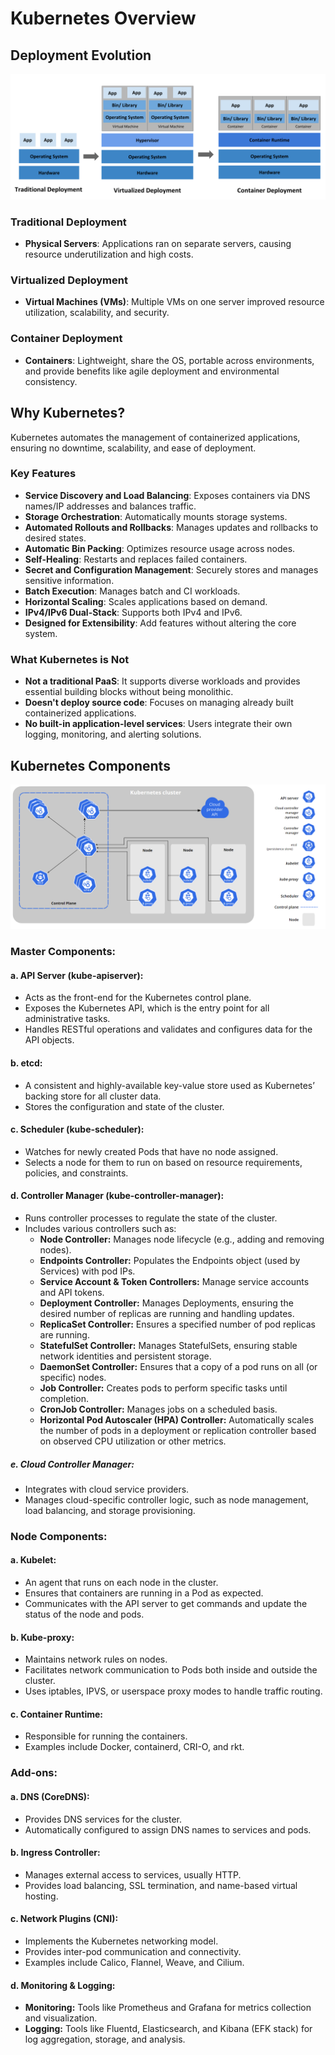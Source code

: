 
# Kubernetes Overview

## Deployment Evolution

![alt text](../images/containers.png)

### Traditional Deployment

- **Physical Servers**: Applications ran on separate servers, causing resource underutilization and high costs.

### Virtualized Deployment

- **Virtual Machines (VMs)**: Multiple VMs on one server improved resource utilization, scalability, and security.

### Container Deployment

- **Containers**: Lightweight, share the OS, portable across environments, and provide benefits like agile deployment and environmental consistency.

## Why Kubernetes?

Kubernetes automates the management of containerized applications, ensuring no downtime, scalability, and ease of deployment.

### Key Features

- **Service Discovery and Load Balancing**: Exposes containers via DNS names/IP addresses and balances traffic.
- **Storage Orchestration**: Automatically mounts storage systems.
- **Automated Rollouts and Rollbacks**: Manages updates and rollbacks to desired states.
- **Automatic Bin Packing**: Optimizes resource usage across nodes.
- **Self-Healing**: Restarts and replaces failed containers.
- **Secret and Configuration Management**: Securely stores and manages sensitive information.
- **Batch Execution**: Manages batch and CI workloads.
- **Horizontal Scaling**: Scales applications based on demand.
- **IPv4/IPv6 Dual-Stack**: Supports both IPv4 and IPv6.
- **Designed for Extensibility**: Add features without altering the core system.

### What Kubernetes is Not

- **Not a traditional PaaS**: It supports diverse workloads and provides essential building blocks without being monolithic.
- **Doesn't deploy source code**: Focuses on managing already built containerized applications.
- **No built-in application-level services**: Users integrate their own logging, monitoring, and alerting solutions.

## Kubernetes Components

![alt text](../images/k8s-arch.png)

### **Master Components:**

#### **a. API Server (kube-apiserver):**

- Acts as the front-end for the Kubernetes control plane.
- Exposes the Kubernetes API, which is the entry point for all administrative tasks.
- Handles RESTful operations and validates and configures data for the API objects.

#### **b. etcd:**

- A consistent and highly-available key-value store used as Kubernetes’ backing store for all cluster data.
- Stores the configuration and state of the cluster.

#### **c. Scheduler (kube-scheduler):**

- Watches for newly created Pods that have no node assigned.
- Selects a node for them to run on based on resource requirements, policies, and constraints.

#### **d. Controller Manager (kube-controller-manager):**

- Runs controller processes to regulate the state of the cluster.
- Includes various controllers such as:
  - **Node Controller:** Manages node lifecycle (e.g., adding and removing nodes).
  - **Endpoints Controller:** Populates the Endpoints object (used by Services) with pod IPs.
  - **Service Account & Token Controllers:** Manage service accounts and API tokens.
  - **Deployment Controller:** Manages Deployments, ensuring the desired number of replicas are running and handling updates.
  - **ReplicaSet Controller:** Ensures a specified number of pod replicas are running.
  - **StatefulSet Controller:** Manages StatefulSets, ensuring stable network identities and persistent storage.
  - **DaemonSet Controller:** Ensures that a copy of a pod runs on all (or specific) nodes.
  - **Job Controller:** Creates pods to perform specific tasks until completion.
  - **CronJob Controller:** Manages jobs on a scheduled basis.
  - **Horizontal Pod Autoscaler (HPA) Controller:** Automatically scales the number of pods in a deployment or replication controller based on observed CPU utilization or other metrics.

##### **e. Cloud Controller Manager:**

- Integrates with cloud service providers.
- Manages cloud-specific controller logic, such as node management, load balancing, and storage provisioning.

### **Node Components:**

#### **a. Kubelet:**

- An agent that runs on each node in the cluster.
- Ensures that containers are running in a Pod as expected.
- Communicates with the API server to get commands and update the status of the node and pods.

#### **b. Kube-proxy:**

- Maintains network rules on nodes.
- Facilitates network communication to Pods both inside and outside the cluster.
- Uses iptables, IPVS, or userspace proxy modes to handle traffic routing.

#### **c. Container Runtime:**

- Responsible for running the containers.
- Examples include Docker, containerd, CRI-O, and rkt.

### **Add-ons:**

#### **a. DNS (CoreDNS):**

- Provides DNS services for the cluster.
- Automatically configured to assign DNS names to services and pods.

#### **b. Ingress Controller:**

- Manages external access to services, usually HTTP.
- Provides load balancing, SSL termination, and name-based virtual hosting.

#### **c. Network Plugins (CNI):**

- Implements the Kubernetes networking model.
- Provides inter-pod communication and connectivity.
- Examples include Calico, Flannel, Weave, and Cilium.

#### **d. Monitoring & Logging:**

- **Monitoring:** Tools like Prometheus and Grafana for metrics collection and visualization.
- **Logging:** Tools like Fluentd, Elasticsearch, and Kibana (EFK stack) for log aggregation, storage, and analysis.
